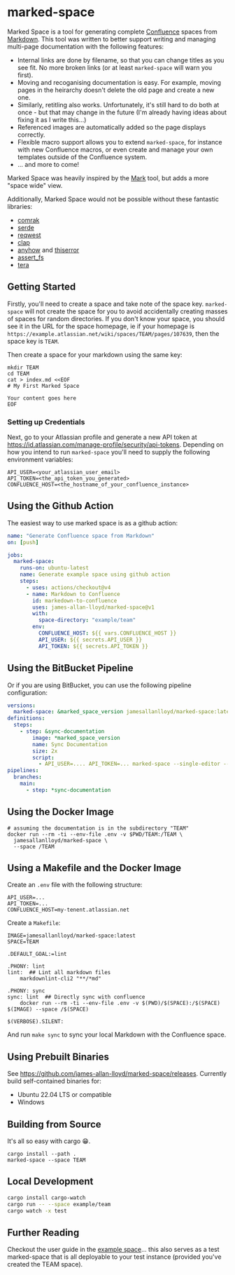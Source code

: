 # marked-space

Marked Space is a tool for generating complete
[Confluence](https://www.atlassian.com/software/confluence) spaces from
[Markdown](https://en.wikipedia.org/wiki/Markdown). This tool was written to
better support writing and managing multi-page documentation with the following
features:

- Internal links are done by filename, so that you can change titles as you see
  fit. No more broken links (or at least `marked-space` will warn you first).
- Moving and recoganising documentation is easy. For example, moving pages in
  the heirarchy doesn't delete the old page and create a new one.
- Similarly, retitling also works. Unfortunately, it's still hard to do both at
  once - but that may change in the future (I'm already having ideas about
  fixing it as I write this...)
- Referenced images are automatically added so the page displays correctly.
- Flexible macro support allows you to extend `marked-space`, for instance with
  new Confluence macros, or even create and manage your own templates outside of
  the Confluence system.
- ... and more to come!

Marked Space was heavily inspired by the
[Mark](https://github.com/kovetskiy/mark) tool, but adds a more "space wide" view.

Additionally, Marked Space would not be possible without these fantastic libraries:

- [comrak](https://github.com/kivikakk/comrak)
- [serde](https://serde.rs/)
- [reqwest](https://docs.rs/reqwest/latest/reqwest/)
- [clap](https://docs.rs/clap/latest/clap/)
- [anyhow](https://docs.rs/anyhow/latest/anyhow/) and [thiserror](https://docs.rs/thiserror/latest/thiserror/)
- [assert_fs](https://docs.rs/assert_fs/latest/assert_fs/)
- [tera](https://keats.github.io/tera/docs/)

## Getting Started

Firstly, you'll need to create a space and take note of the space key.
`marked-space` will not create the space for you to avoid accidentally creating
masses of spaces for random directories. If you don't know your space, you
should see it in the URL for the space homepage, ie if your homepage is
`https://example.atlassian.net/wiki/spaces/TEAM/pages/107639`, then the space
key is `TEAM`.

Then create a space for your markdown using the same key:

```shell
mkdir TEAM
cd TEAM
cat > index.md <<EOF
# My First Marked Space

Your content goes here
EOF
```

### Setting up Credentials

Next, go to your Atlassian profile and generate a new API token at
<https://id.atlassian.com/manage-profile/security/api-tokens>. Depending on how
you intend to run `marked-space` you'll need to supply the following
environment variables:

```pre
API_USER=<your_atlassian_user_email>
API_TOKEN=<the_api_token_you_generated>
CONFLUENCE_HOST=<the_hostname_of_your_confluence_instance>
```

## Using the Github Action

The easiest way to use marked space is as a github action:

```yaml
name: "Generate Confluence space from Markdown"
on: [push]

jobs:
  marked-space:
    runs-on: ubuntu-latest
    name: Generate example space using github action
    steps:
      - uses: actions/checkout@v4
      - name: Markdown to Confluence
        id: markedown-to-confluence
        uses: james-allan-lloyd/marked-space@v1
        with:
          space-directory: "example/team"
        env:
          CONFLUENCE_HOST: ${{ vars.CONFLUENCE_HOST }}
          API_USER: ${{ secrets.API_USER }}
          API_TOKEN: ${{ secrets.API_TOKEN }}
```

## Using the BitBucket Pipeline

Or if you are using BitBucket, you can use the following pipeline configuration:

```yaml
versions:
  marked-space: &marked_space_version jamesallanlloyd/marked-space:latest
definitions:
  steps:
    - step: &sync-documentation
        image: *marked_space_version
        name: Sync Documentation
        size: 2x
        script:
          - API_USER=.... API_TOKEN=... marked-space --single-editor --space example/team --host my-tenant.atlassian.net
pipelines:
  branches:
    main:
      - step: *sync-documentation
```

## Using the Docker Image

```shell
# assuming the documentation is in the subdirectory "TEAM"
docker run --rm -ti --env-file .env -v $PWD/TEAM:/TEAM \
  jamesallanlloyd/marked-space \
  --space /TEAM
```

## Using a Makefile and the Docker Image

Create an `.env` file with the following structure:

```
API_USER=...
API_TOKEN=...
CONFLUENCE_HOST=my-tenent.atlassian.net
```

Create a `Makefile`:

```shell
IMAGE=jamesallanlloyd/marked-space:latest
SPACE=TEAM

.DEFAULT_GOAL:=lint

.PHONY: lint
lint:  ## Lint all markdown files
	markdownlint-cli2 "**/*md"

.PHONY: sync
sync: lint  ## Directly sync with confluence
	docker run --rm -ti --env-file .env -v $(PWD)/$(SPACE):/$(SPACE) $(IMAGE) --space /$(SPACE)

$(VERBOSE).SILENT:
```

And run `make sync` to sync your local Markdown with the Confluence space.

## Using Prebuilt Binaries

See <https://github.com/james-allan-lloyd/marked-space/releases>. Currently
build self-contained binaries for:

- Ubuntu 22.04 LTS or compatible
- Windows

## Building from Source

It's all so easy with cargo 😁.

```shell
cargo install --path .
marked-space --space TEAM
```

## Local Development

```bash
cargo install cargo-watch
cargo run -- --space example/team
cargo watch -x test
```

## Further Reading

Checkout the user guide in the [example space](example/team/index.md)... this
also serves as a test marked-space that is all deployable to your test instance
(provided you've created the TEAM space).
